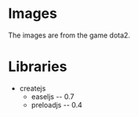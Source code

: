 Images
======

The images are from the game dota2.


Libraries
=========

- createjs
    - easeljs -- 0.7
    - preloadjs -- 0.4